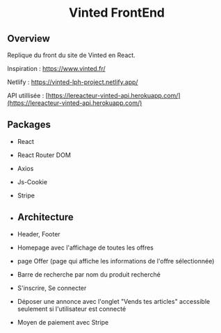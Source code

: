 <h1  align="center">Vinted FrontEnd</h1>


## Overview

Replique du front du site de Vinted en React.

Inspiration : https://www.vinted.fr/

Netlify : <a  href="https://vinted-lph-project.netlify.app/"  target="_blank"> https://vinted-lph-project.netlify.app/</a>

API utillisée : <a  href="https://vinted-lph-project.netlify.app/"  target="_blank"> [https://lereacteur-vinted-api.herokuapp.com/](https://lereacteur-vinted-api.herokuapp.com/)</a>

## Packages

- React
- React Router DOM
- Axios
- Js-Cookie
- Stripe 

- ## Architecture

- Header, Footer
- Homepage avec l'affichage de toutes les offres
- page Offer (page qui affiche les informations de l'offre sélectionnée)
- Barre de recherche par nom du produit recherché
- S'inscrire, Se connecter
- Déposer une annonce avec l'onglet "Vends tes articles" accessible seulement si l'utilisateur est connecté
- Moyen de paiement avec Stripe
  
